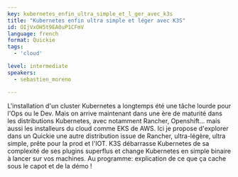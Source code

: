 ```yaml
---
key: kubernetes_enfin_ultra_simple_et_l_ger_avec_k3s
title: "Kubernetes enfin ultra simple et léger avec K3S"
id: OIjVxOH5t9EA0uP1CFmV
language: french
format: Quickie
tags:
  - 'cloud'

level: intermediate
speakers:
  - sebastien_moreno

---
```


L'installation d'un cluster Kubernetes a longtemps été une tâche lourde pour l'Ops ou le Dev. Mais on arrive maintenant dans une ère de maturité dans les distributions Kubernetes, avec notamment Rancher, Openshift... mais aussi les installeurs du cloud comme EKS de AWS. Ici je propose d'explorer dans un Quickie une autre distribution issue de Rancher, ultra-légère, ultra simple, prête pour la prod et l'IOT.  K3S débarrasse Kubernetes de sa complexité de ses plugins superflus et change Kubernetes en simple binaire à lancer sur vos machines. Au programme: explication de ce que ça cache sous le capot et de la démo !
